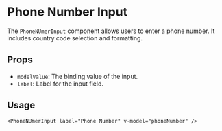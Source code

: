 
# Phone Number Input

The `PhoneNUmerInput` component allows users to enter a phone number. It includes country code selection and formatting.

## Props

- `modelValue`: The binding value of the input.
- `label`: Label for the input field.

## Usage

```vue
<PhoneNUmerInput label="Phone Number" v-model="phoneNumber" />
```